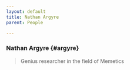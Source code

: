 ```yaml
---
layout: default
title: Nathan Argyre
parent: People

---
```

### Nathan Argyre {#argyre}

> Genius researcher in the field of Memetics